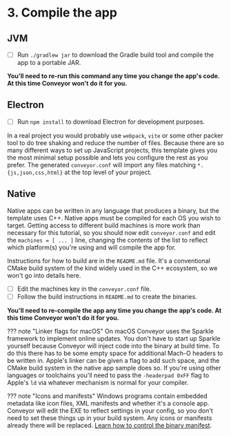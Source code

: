 # 3. Compile the app

## JVM

* [ ] Run `./gradlew jar` to download the Gradle build tool and compile the app to a portable JAR.

**You'll need to re-run this command any time you change the app's code. At this time Conveyor won't do it for you.**

## Electron

* [ ] Run `npm install` to download Electron for development purposes.

In a real project you would probably use `webpack`, `vite` or some other packer tool to do tree shaking and reduce the number of files. Because there are so many different ways to set up JavaScript projects, this template gives you the most minimal setup possible and lets you configure the rest as you prefer. The generated `conveyor.conf` will import any files matching `*.{js,json,css,html}` at the top level of your project. 

## Native

Native apps can be written in any language that produces a binary, but the template uses C++. Native apps must be compiled for each OS you wish to target. Getting access to different build machines is more work than necessary for this tutorial, so you should now edit `conveyor.conf` and edit the `machines = [ ... ]` line, changing the contents of the list to reflect which platform(s) you're using and will compile the app for.

Instructions for how to build are in the `README.md` file. It's a conventional CMake build system of the kind widely used in the C++ ecosystem, so we won't go into details here.

* [ ] Edit the machines key in the `conveyor.conf` file.
* [ ] Follow the build instructions in `README.md` to create the binaries.

**You'll need to re-compile the app any time you change the app's code. At this time Conveyor won't do it for you.**

??? note "Linker flags for macOS"
    On macOS Conveyor uses the Sparkle framework to implement online updates. You don't have to start up Sparkle yourself because Conveyor will inject code into the binary at build time. To do this there has to be some empty space for additional Mach-O headers to be written in. Apple's linker can be given a flag to add such space, and the CMake build system in the native app sample does so. If you're using other languages or toolchains you'll need to pass the `-headerpad 0xFF` flag to Apple's `ld` via whatever mechanism is normal for your compiler. 

??? note "Icons and manifests"
    Windows programs contain embedded metadata like icon files, XML manifests and whether it's a console app. Conveyor will edit the EXE to reflect settings in your config, so you don't need to set these things up in your build system. Any icons or manifests already there will be replaced. [Learn how to control the binary manifest](../configs/windows.md#manifest-keys).

<script>var tutorialSection = 3;</script>
